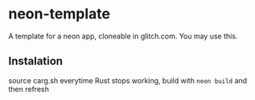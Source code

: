 # neon-template
A template for a neon app, cloneable in glitch.com. You may use this.

## Instalation
source carg.sh everytime Rust stops working, build with `neon build` and then refresh

